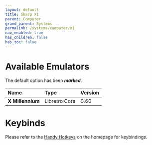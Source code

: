 ```yaml
---
layout: default
title: Sharp X1
parent: Computer
grand_parent: Systems
permalink: /systems/computer/x1
nav_enabled: true
has_children: false
has_toc: false
---
```


# Available Emulators

The default option has been ***marked***.

| Name                     | Type             | Version           |
|:-------------------------|:-----------------|:------------------|
| **X Millennium**         | Libretro Core    | 0.60              |


# Keybinds 

Please refer to the [Handy Hotkeys](/#handy-hotkeys) on the homepage for keybindings.
